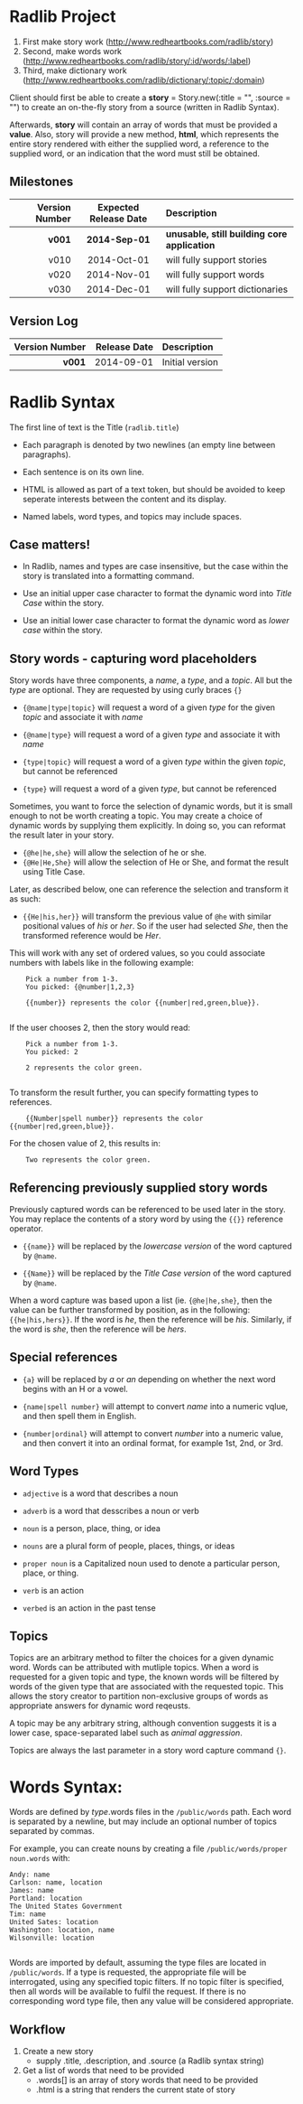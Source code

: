 
Radlib Project
===

1. First make story work (http://www.redheartbooks.com/radlib/story)
2. Second, make words work (http://www.redheartbooks.com/radlib/story/:id/words/:label)
3. Third, make dictionary work (http://www.redheartbooks.com/radlib/dictionary/:topic/:domain)

Client should first be able to create a **story** = Story.new(:title = "", :source = "") to create an on-the-fly story from a source (written in Radlib Syntax).

Afterwards, **story** will contain an array of words that must be provided a **value**. Also, story will provide a new method, **html**, which represents the entire story rendered with either the supplied word, a reference to the supplied word, or an indication that the word must still be obtained.


Milestones
---

| Version Number | Expected Release Date | Description                               |   
| -------------: | :-------------------: | :---------------------------------------- |
| **v001**       | **2014-Sep-01**       | **unusable, still building core application** |
| v010           | 2014-Oct-01           | will fully support stories                |
| v020           | 2014-Nov-01           | will fully support words                  |
| v030           | 2014-Dec-01           | will fully support dictionaries           |


Version Log
---

| Version Number | Release Date | Description                                        |
| -------------: | -----------: | :------------------------------------------------- |
| **v001**       | 2014-09-01   | Initial version                                    |


Radlib Syntax
===

The first line of text is the Title (`radlib.title`)

- Each paragraph is denoted by two newlines (an empty line between paragraphs).

- Each sentence is on its own line.

- HTML is allowed as part of a text token, but should be avoided to keep seperate interests between the content and its display.

- Named labels, word types, and topics may include spaces.



Case matters! 
---

- In Radlib, names and types are case insensitive, but the case within the story is translated into a formatting command.  

- Use an initial upper case character to format the dynamic word into *Title Case* within the story.

- Use an initial lower case character to format the dynamic word as *lower case* within the story.


Story words - capturing word placeholders
---

Story words have three components, a *name*, a *type*, and a *topic*.  All but the *type* are optional. They are requested by using curly braces `{}`

- `{@name|type|topic}` will request a word of a given *type* for the given *topic* and associate it with *name*

- `{@name|type}` will request a word of a given *type* and associate it with *name*

- `{type|topic}` will request a word of a given *type* within the given *topic*, but cannot be referenced

- `{type}` will request a word of a given *type*, but cannot be referenced

Sometimes, you want to force the selection of dynamic words, but it is small enough to not be worth creating a topic. You may create a choice of dynamic words by supplying them explicitly. In doing so, you can reformat the result later in your story.

- `{@he|he,she}` will allow the selection of he or she.
- `{@He|He,She}` will allow the selection of He or She, and format the result using Title Case.

Later, as described below, one can reference the selection and transform it as such:

- `{{He|his,her}}` will transform the previous value of `@he` with similar positional values of *his* or *her*. So if the user had selected *She*, then the transformed reference would be *Her*.

This will work with any set of ordered values, so you could associate numbers with labels like in the following example:

```
	Pick a number from 1-3.
	You picked: {@number|1,2,3}
	
	{{number}} represents the color {{number|red,green,blue}}.
	
```

If the user chooses 2, then the story would read:


```
	Pick a number from 1-3.
	You picked: 2
	
	2 represents the color green.
	
```

To transform the result further, you can specify formatting types to references.

``` 
	{{Number|spell number}} represents the color {{number|red,green,blue}}.
```

For the chosen value of 2, this results in:

``` 
	Two represents the color green.
```


Referencing previously supplied story words
---

Previously captured words can be referenced to be used later in the story. 
You may replace the contents of a story word by using the `{{}}` reference operator.

- `{{name}}` will be replaced by the *lowercase version* of the word captured by `@name`.

- `{{Name}}` will be replaced by the *Title Case version* of the word captured by `@name`.

When a word capture was based upon a list (ie. `{@he|he,she}`, then the value can be further transformed by position, as in the following: `{{he|his,hers}}`. If the word is *he*, then the reference will be *his*. Similarly, if the word is *she*, then the reference will be *hers*.


Special references
---

- `{a}` will be replaced by *a* or *an* depending on whether the next word begins with an H or a vowel.

- `{name|spell number}` will attempt to convert *name* into a numeric vqlue, and then spell them in English.

- `{number|ordinal}` will attempt to convert *number* into a numeric value, and then convert it into an ordinal format, for example 1st, 2nd, or 3rd.


Word Types
---

- `adjective` is a word that describes a noun

- `adverb` is a word that desscribes a noun or verb

- `noun` is a person, place, thing, or idea

- `nouns` are a plural form of people, places, things, or ideas

- `proper noun` is a Capitalized noun used to denote a particular person, place, or thing.

- `verb` is an action

- `verbed` is an action in the past tense


Topics
---

Topics are an arbitrary method to filter the choices for a given dynamic word. Words can be attributed with mutliple topics. When a word is requested for a given topic and type, the known words will be filtered by words of the given type that are associated with the requested topic. This allows the story creator to partition non-exclusive groups of words as appropriate answers for dynamic word reqeusts.

A topic may be any arbitrary string, although convention suggests it is a lower case, space-separated label such as *animal aggression*.

Topics are always the last parameter in a story word capture command `{}`.


Words Syntax:
===

Words are defined by *type*.words files in the `/public/words` path. Each word is separated by a newline, but may include an optional number of topics separated by commas.

For example, you can create nouns by creating a file `/public/words/proper noun.words` with:

```
Andy: name
Carlson: name, location
James: name
Portland: location
The United States Government
Tim: name
United Sates: location
Washington: location, name
Wilsonville: location
	
```

Words are imported by default, assuming the type files are located in `/public/words`. If a type is requested, the appropriate file will be interrogated, using any specified topic filters. If no topic filter is specified, then all words will be available to fulfil the request. If there is no corresponding word type file, then any value will be considered appropriate.

Workflow
---

1. Create a new story
	- supply .title, .description, and .source (a Radlib syntax string)
2. Get a list of words that need to be provided
	- .words[] is an array of story words that need to be provided
	- .html is a string that renders the current state of story